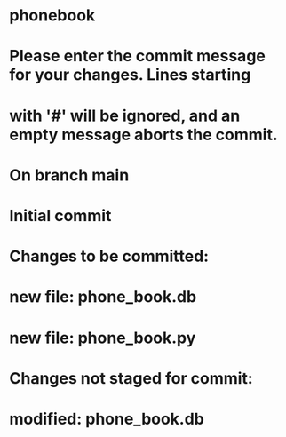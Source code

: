 # phonebook
# Please enter the commit message for your changes. Lines starting
# with '#' will be ignored, and an empty message aborts the commit.
#
# On branch main
#
# Initial commit
#
# Changes to be committed:
#	new file:   phone_book.db
#	new file:   phone_book.py
#
# Changes not staged for commit:
#	modified:   phone_book.db
#
